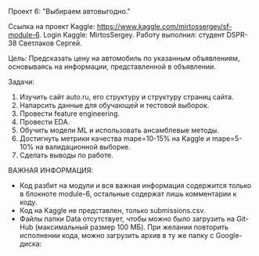 Проект 6: "Выбираем автовыгодно."

Ссылка на проект Kaggle: https://www.kaggle.com/mirtossergey/sf-module-6.
Login Kaggle: MirtosSergey.
Работу выполнил: студент DSPR-38 Светлаков Сергей.

Цель:
Предсказать цену на автомобиль по указанным объявлениям, основываясь на информации, представленной в объявлении.

Задачи:
1. Изучить сайт auto.ru, его структуру и структуру страниц сайта.
2. Напарсить данные для обучающей и тестовой выборок.
3. Провести feature engineering.
4. Провести EDA.
5. Обучить модели ML и использовать ансамблевые методы.
6. Достигнуть метрики качества mape=10-15% на Kaggle и mape=5-10% на валидационной выборке.
7. Сделать выводы по работе.

ВАЖНАЯ ИНФОРМАЦИЯ:
* Код разбит на модули и вся важная информация содержится только в блокноте module-6, остальные содержат лишь комментарии к коду.
* Код на Kaggle не представлен, только submissions.csv.
* Файлы папки Data отсутствует, чтобы можно было загрузить на Git-Hub (максимальный размер 100 МБ). При желании повторить исполнении кода, можно загрузить архив в ту же папку с Google-диска: 